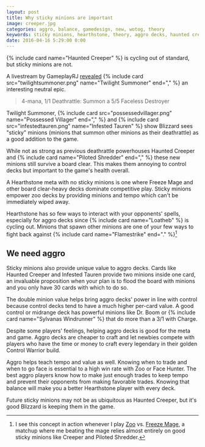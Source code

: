 ```yaml
---
layout: post
title: Why sticky minions are important
image: creeper.jpg
categories: aggro, balance, gamedesign, new, wotog, theory
keywords: sticky minions, hearthstone, theory, aggro decks, haunted creeper, whispers of the old gods
date: 2016-04-16 5:29:00 0:00
---
```


{% include card name="Haunted Creeper" %} is cycling out of standard, but sticky minions are not. 

A livestream by GameplayRJ [revealed](https://www.reddit.com/r/hearthstone/comments/4ec779/new_card_revealed/) {% include card src="twilightsummoner.png" name="Twilight Summoner" end="," %} an interesting neutral epic. 

> 4-mana, 1/1
> Deathrattle: Summon a 5/5 Faceless Destroyer

Twilight Summoner, {% include card src="possessedvillager.png" name="Possessed Villager" end="," %} and {% include card src="infestedtauren.png" name="Infested Tauren" %} show Blizzard sees "sticky" minions (minions that summon other minions as their deathrattle) as a good addition to the game. 

While not as strong as previous deathrattle powerhouses Haunted Creeper and {% include card name="Piloted Shredder" end="," %} these new minions still survive a board clear. This makes them annoying to control decks but important to the game's health overall. 

A Hearthstone meta with no sticky minions is one where Freeze Mage and other board clear-heavy decks dominate competitive play. Sticky minions empower zoo decks by providing minions and tempo which can't be immediately wiped away.

Hearthstone has so few ways to interact with your opponents' spells, especially for aggro decks since {% include card name="Loatheb" %} is cycling out. Minions that spawn other minions are one of your few ways to fight back against {% include card name="Flamestrike" end="." %}[^1]

[^1]: I see this concept in action whenever I play [Zoo](http://www.icy-veins.com/hearthstone/warlock-zoo-loe-deck) vs. [Freeze Mage](http://www.icy-veins.com/hearthstone/legendary-mage-freeze-loe-deck), a matchup where me beating the mage relies almost entirely on good sticky minions like Creeper and Piloted Shredder. 

## We need aggro

Sticky minions also provide unique value to aggro decks. Cards like Haunted Creeper and Infested Tauren provide two minions inside one card, an invaluable proposition when your plan is to flood the board with minions and you only have 30 cards with which to do so. 

The double minion value helps bring aggro decks' power in line with control because control decks tend to have a much higher per-card value. A good control or midrange deck has powerful minions like Dr. Boom or {% include card name="Sylvanas Windrunner" %} that do more than a 3/1 with Charge. 

Despite some players' feelings, helping aggro decks is good for the meta and game. Aggro decks are cheaper to craft and let newbies compete with players who have the time or money to craft every legendary in their golden Control Warrior build. 

Aggro helps teach tempo and value as well. Knowing when to trade and when to go face is essential to a high win rate with Zoo or Face Hunter. The best aggro players know how to make just enough trades to keep tempo and prevent their opponents from making favorable trades. Knowing that balance will make you a better Hearthstone player with every deck. 

Future sticky minions may not be as ubiquitous as Haunted Creeper, but it's good Blizzard is keeping them in the game. 